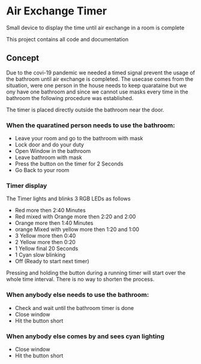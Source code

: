 # Air Exchange Timer
Small device to display the time until air exchange in a room is complete

This project contains all code and documentation

## Concept
Due to the covi-19 pandemic we needed a timed signal prevent the usage of the bathroom until air exchange is completed.
The usecase comes from the situation, were one person in the house needs to keep quarataine but we ony have one bathroom and since we cannot use masks every time in the bathroom the following procedure was established.

The timer is placed directly outside the bathroom near the door.

### When the quaratined person needs to use the bathroom:
* Leave your room and go to the bathroom with mask
* Lock door and do your duty
* Open Window in the bathroom
* Leave bathroom with mask
* Press the button on the timer for 2 Seconds
* Go Back to your room

### Timer display
The Timer lights and blinks 3 RGB LEDs as follows
* Red more then 2:40 Minutes
* Red mixed with Orange more then 2:20 and 2:00
* Orange more then 1:40 Minutes
* orange Mixed with yellow more then 1:20 and 1:00
* 3 Yellow more then 0:40
* 2 Yellow more then 0:20
* 1 Yellow final 20 Seconds
* 1 Cyan slow blinking
* Off (Ready to start next timer)

Pressing and holding the button during a running timer will start over the whole time interval.
There is no way to shorten the process.

### When anybody else needs to use the bathroom:
* Check and wait until the bathroom timer is done 
* Close window
* Hit the button short

### When anybody else comes by and sees cyan lighting
* Close window
* Hit the button short


